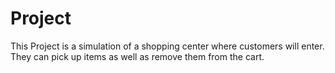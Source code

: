 # Project

This Project is a simulation of a shopping center where customers will enter. They can pick up items as well as remove them from the cart. 
